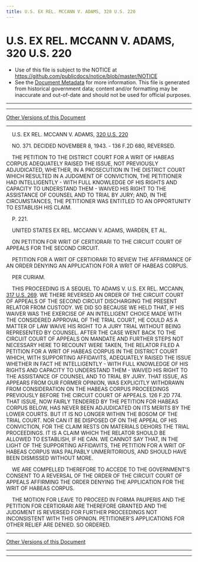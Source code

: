 ```yaml
---
title: U.S. EX REL. MCCANN V. ADAMS, 320 U.S. 220
---
```


# U.S. EX REL. MCCANN V. ADAMS, 320 U.S. 220

* Use of this file is subject to the NOTICE at https://github.com/publicdocs/notice/blob/master/NOTICE
* See the [Document Metadata](../../../index.md) for more information.
  This file is generated from historical government data; content and/or formatting may be inaccurate and out-of-date and should not be used for official purposes.

----------
----------

[Other Versions of this Document](https://publicdocs.github.io/go/links?ns=uslm-x&ref=%2Fus%2Fcourts%2Fscotus%2FusReporter%2F320%2F220)

----------

    U.S. EX REL. MCCANN V. ADAMS, [320 U.S. 220][/us/courts/scotus/usReporter/320/220]

    NO. 371.  DECIDED NOVEMBER 8, 1943.  - 136 F.2D 680, REVERSED.

    THE PETITION TO THE DISTRICT COURT FOR A WRIT OF HABEAS CORPUS ADEQUATELY RAISED THE ISSUE, NOT PREVIOUSLY ADJUDICATED, WHETHER, IN A PROSECUTION IN THE DISTRICT COURT WHICH RESULTED IN A JUDGMENT OF CONVICTION, THE PETITIONER HAD INTELLIGENTLY - WITH FULL KNOWLEDGE OF HIS RIGHTS AND CAPACITY TO UNDERSTAND THEM - WAIVED HIS RIGHT TO THE ASSISTANCE OF COUNSEL AND TO TRIAL BY JURY; AND, IN THE CIRCUMSTANCES, THE PETITIONER WAS ENTITLED TO AN OPPORTUNITY TO ESTABLISH HIS CLAIM.

    P. 221.

    UNITED STATES EX REL. MCCANN V. ADAMS, WARDEN, ET AL.

    ON PETITION FOR WRIT OF CERTIORARI TO THE CIRCUIT COURT OF APPEALS FOR THE SECOND CIRCUIT.

    PETITION FOR A WRIT OF CERTIORARI TO REVIEW THE AFFIRMANCE OF AN ORDER DENYING AN APPLICATION FOR A WRIT OF HABEAS CORPUS.

    PER CURIAM.

    THIS PROCEEDING IS A SEQUEL TO ADAMS V. U.S. EX REL. MCCANN, [317 U.S. 269][/us/courts/scotus/usReporter/317/269].  WE THERE REVERSED AN ORDER OF THE CIRCUIT COURT OF APPEALS OF THE SECOND CIRCUIT DISCHARGING THE PRESENT RELATOR FROM CUSTODY.  WE DID SO BECAUSE WE HELD THAT, IF HIS WAIVER WAS THE EXERCISE OF AN INTELLIGENT CHOICE MADE WITH THE CONSIDERED APPROVAL OF THE TRIAL COURT, HE COULD AS A MATTER OF LAW WAIVE HIS RIGHT TO A JURY TRIAL WITHOUT BEING REPRESENTED BY COUNSEL.  AFTER THE CASE WENT BACK TO THE CIRCUIT COURT OF APPEALS ON MANDATE AND FURTHER STEPS NOT NECESSARY HERE TO RECOUNT WERE TAKEN, THE RELATOR FILED A PETITION FOR A WRIT OF HABEAS CORPUS IN THE DISTRICT COURT WHICH, WITH SUPPORTING AFFIDAVITS, ADEQUATELY RAISED THE ISSUE WHETHER IN FACT HE INTELLIGENTLY - WITH FULL KNOWLEDGE OF HIS RIGHTS AND CAPACITY TO UNDERSTAND THEM - WAIVED HIS RIGHT TO THE ASSISTANCE OF COUNSEL AND TO TRIAL BY JURY.  THAT ISSUE, AS APPEARS FROM OUR FORMER OPINION, WAS EXPLICITLY WITHDRAWN FROM CONSIDERATION ON THE HABEAS CORPUS PROCEEDINGS PREVIOUSLY BEFORE THE CIRCUIT COURT OF APPEALS.  126 F.2D 774.  THAT ISSUE, NOW FAIRLY TENDERED BY THE PETITION FOR HABEAS CORPUS BELOW, HAS NEVER BEEN ADJUDICATED ON ITS MERITS BY THE LOWER COURTS.  BUT IT IS NO LONGER WITHIN THE BOSOM OF THE TRIAL COURT.  NOR CAN IT BE DISPOSED OF ON THE APPEAL OF HIS CONVICTION, FOR THE CLAIM RESTS ON MATERIALS DEHORS THE TRIAL PROCEEDINGS.  IT IS A CLAIM WHICH THE RELATOR SHOULD BE ALLOWED TO ESTABLISH, IF HE CAN.  WE CANNOT SAY THAT, IN THE LIGHT OF THE SUPPORTING AFFIDAVITS, THE PETITION FOR A WRIT OF HABEAS CORPUS WAS PALPABLY UNMERITORIOUS, AND SHOULD HAVE BEEN DISMISSED WITHOUT MORE.

    WE ARE COMPELLED THEREFORE TO ACCEDE TO THE GOVERNMENT'S CONSENT TO A REVERSAL OF THE ORDER OF THE CIRCUIT COURT OF APPEALS AFFIRMING THE ORDER DENYING THE APPLICATION FOR THE WRIT OF HABEAS CORPUS.

    THE MOTION FOR LEAVE TO PROCEED IN FORMA PAUPERIS AND THE PETITION FOR CERTIORARI ARE THEREFORE GRANTED AND THE JUDGMENT IS REVERSED FOR FURTHER PROCEEDINGS NOT INCONSISTENT WITH THIS OPINION.  PETITIONER'S APPLICATIONS FOR OTHER RELIEF ARE DENIED.  SO ORDERED.

----------

[Other Versions of this Document](https://publicdocs.github.io/go/links?ns=uslm-x&ref=%2Fus%2Fcourts%2Fscotus%2FusReporter%2F320%2F220)

----------
----------

[/us/courts/scotus/usReporter/320/220]: https://publicdocs.github.io/go/links?ns=uslm-x&ref=%2Fus%2Fcourts%2Fscotus%2FusReporter%2F320%2F220
[/us/courts/scotus/usReporter/317/269]: https://publicdocs.github.io/go/links?ns=uslm-x&ref=%2Fus%2Fcourts%2Fscotus%2FusReporter%2F317%2F269


